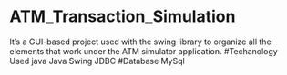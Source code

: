 # ATM_Transaction_Simulation
It’s a GUI-based project used with the swing library to organize all the elements that work under the ATM simulator application.
#Techanology Used
java
Java Swing
JDBC
#Database
MySql

